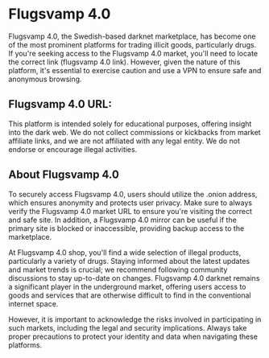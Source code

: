 # Flugsvamp 4.0
Flugsvamp 4.0, the Swedish-based darknet marketplace, has become one of the most prominent platforms for trading illicit goods, particularly drugs. If you're seeking access to the Flugsvamp 4.0 market, you'll need to locate the correct link (flugsvamp 4.0 link). However, given the nature of this platform, it's essential to exercise caution and use a VPN to ensure safe and anonymous browsing.

## Flugsvamp 4.0 URL:







This platform is intended solely for educational purposes, offering insight into the dark web. We do not collect commissions or kickbacks from market affiliate links, and we are not affiliated with any legal entity. We do not endorse or encourage illegal activities.

## About Flugsvamp 4.0

To securely access Flugsvamp 4.0, users should utilize the .onion address, which ensures anonymity and protects user privacy. Make sure to always verify the Flugsvamp 4.0 market URL to ensure you're visiting the correct and safe site. In addition, a Flugsvamp 4.0 mirror can be useful if the primary site is blocked or inaccessible, providing backup access to the marketplace.

At Flugsvamp 4.0 shop, you'll find a wide selection of illegal products, particularly a variety of drugs. Staying informed about the latest updates and market trends is crucial; we recommend following community discussions to stay up-to-date on changes. Flugsvamp 4.0 darknet remains a significant player in the underground market, offering users access to goods and services that are otherwise difficult to find in the conventional internet space. 

However, it is important to acknowledge the risks involved in participating in such markets, including the legal and security implications. Always take proper precautions to protect your identity and data when navigating these platforms.

